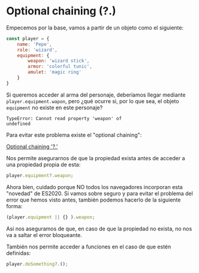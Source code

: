 # Optional chaining (?.)

Empecemos por la base, vamos a partir de un objeto como el siguiente:

```jsx
const player = {
	name: 'Pepe',
	role: 'wizard',
	equipment: {
		weapon: 'wizard stick',
		armor: 'colorful tunic',
		amulet: 'magic ring'
	}
}
```

Si queremos acceder al arma del personaje, deberíamos llegar mediante `player.equipment.wapon`, pero ¿qué ocurre si, por lo que sea, el objeto `equipment` no existe en este personaje?

<code >TypeError: Cannot read property 'weapon' of undefined</code>



Para evitar este problema existe el "optional chaining":

[Optional chaining '?.'](https://javascript.info/optional-chaining)

Nos permite asegurarnos de que la propiedad exista antes de acceder a una propiedad propia de esta:

```jsx
player.equipment?.weapon;
```

Ahora bien, cuidado porque NO todos los navegadores incorporan esta "novedad" de ES2020. Si vamos sobre seguro y para evitar el problema del error que hemos visto antes, también podemos hacerlo de la siguiente forma: 

```jsx
(player.equipment || {} ).weapon;
```

Así nos aseguramos de que, en caso de que la propiedad no exista, no nos va a saltar el error bloqueante.

También nos permite acceder a funciones en el caso de que estén definidas:

```jsx
player.doSomething?.();
```
